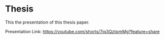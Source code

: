 # Thesis
This the presentation of this thesis paper.


Presentation Link: https://youtube.com/shorts/7iq3QztpmMg?feature=share
